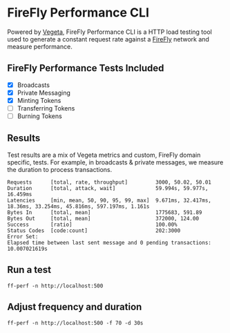 # FireFly Performance CLI

Powered by [Vegeta](https://github.com/tsenart/vegeta), FireFly Performance CLI is a HTTP load testing tool used to generate a constant request rate against a [FireFly](https://github.com/hyperledger/firefly) network and measure performance.

## FireFly Performance Tests Included
- [x] Broadcasts
- [x] Private Messaging
- [x] Minting Tokens
- [ ] Transferring Tokens
- [ ] Burning Tokens

## Results
Test results are a mix of Vegeta metrics and custom, FireFly domain specific, tests. For example, in broadcasts & private messages, we measure the duration to process transactions.

```
Requests      [total, rate, throughput]         3000, 50.02, 50.01
Duration      [total, attack, wait]             59.994s, 59.977s, 16.459ms
Latencies     [min, mean, 50, 90, 95, 99, max]  9.671ms, 32.417ms, 18.36ms, 33.254ms, 45.816ms, 597.197ms, 1.161s
Bytes In      [total, mean]                     1775683, 591.89
Bytes Out     [total, mean]                     372000, 124.00
Success       [ratio]                           100.00%
Status Codes  [code:count]                      202:3000
Error Set:
Elapsed time between last sent message and 0 pending transactions: 10.007021619s
```

## Run a test
`ff-perf -n http://localhost:500`

## Adjust frequency and duration
`ff-perf -n http://localhost:500 -f 70 -d 30s`